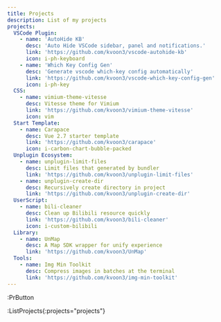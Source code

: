 ```yaml
---
title: Projects
description: List of my projects
projects:
  VSCode Plugin:
    - name: 'AutoHide KB'
      desc: 'Auto Hide VSCode sidebar, panel and notifications.'
      link: 'https://github.com/kvoon3/vscode-autohide-kb'
      icon: i-ph-keyboard
    - name: 'Which Key Config Gen'
      desc: 'Generate vscode which-key config automatically'
      link: 'https://github.com/kvoon3/vscode-which-key-config-gen'
      icon: i-ph-key
  CSS:
    - name: vimium-theme-vitesse
      desc: Vitesse theme for Vimium
      link: 'https://github.com/kvoon3/vimium-theme-vitesse'
      icon: vim
  Start Template:
    - name: Carapace
      desc: Vue 2.7 starter template
      link: 'https://github.com/kvoon3/carapace'
      icon: i-carbon-chart-bubble-packed
  Unplugin Ecosystem:
    - name: unplugin-limit-files
      desc: Limit files that generated by bundler
      link: 'https://github.com/kvoon3/unplugin-limit-files'
    - name: unplugin-create-dir
      desc: Recursively create directory in project
      link: 'https://github.com/kvoon3/unplugin-create-dir'
  UserScript:
    - name: bili-cleaner
      desc: Clean up Bilibili resource quickly
      link: 'https://github.com/kvoon3/bili-cleaner'
      icon: i-custom-bilibili
  Library:
    - name: UnMap
      desc: A Map SDK wrapper for unify experience
      link: 'https://github.com/kvoon3/UnMap'
  Tools:
    - name: Img Min Toolkit
      desc: Compress images in batches at the terminal
      link: 'https://github.com/kvoon3/img-min-toolkit'
---
```


:PrButton

:ListProjects{:projects="projects"}
